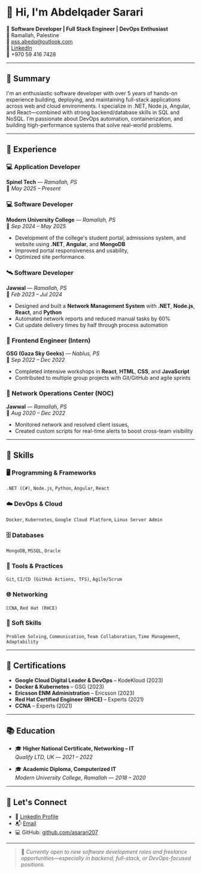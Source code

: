 # 👋 Hi, I'm Abdelqader Sarari

🎯 **Software Developer | Full Stack Engineer | DevOps Enthusiast**  
📍 Ramallah, Palestine  
📧 [pss.abedq@outlook.com](mailto:pss.abedq@outlook.com)  
🔗 [LinkedIn](https://www.linkedin.com/in/abd-al-qader-sarari-a41538188/)  
📱 +970 59 416 7428  

---

## 🚀 Summary

I'm an enthusiastic software developer with over 5 years of hands-on experience building, deploying, and maintaining full-stack applications across web and cloud environments. I specialize in .NET, Node.js, Angular, and React—combined with strong backend/database skills in SQL and NoSQL. I’m passionate about DevOps automation, containerization, and building high-performance systems that solve real-world problems.

---

## 💼 Experience

### 💻 Application Developer 
**Spinel Tech** — *Ramallah, PS*  
📅 *May 2025 – Present*  

### 💻 Software Developer  
**Modern University College** — *Ramallah, PS*  
📅 *Sep 2024 – May 2025*  
- Development of the college's student portal, admissions system, and website using **.NET**, **Angular**, and **MongoDB**  
- Improved portal responsiveness and usability,  
- Optimized site performance.

### 🛰️ Software Developer  
**Jawwal** — *Ramallah, PS*  
📅 *Feb 2023 – Jul 2024*  
- Designed and built a **Network Management System** with **.NET**, **Node.js**, **React**, and **Python**  
- Automated network reports and reduced manual tasks by 60%  
- Cut update delivery times by half through process automation

### 🧪 Frontend Engineer (Intern)  
**GSG (Gaza Sky Geeks)** — *Nablus, PS*  
📅 *Sep 2022 – Dec 2022*  
- Completed intensive workshops in **React**, **HTML**, **CSS**, and **JavaScript**  
- Contributed to multiple group projects with Git/GitHub and agile sprints

### 📡 Network Operations Center (NOC)  
**Jawwal** — *Ramallah, PS*  
📅 *Aug 2020 – Dec 2022*  
- Monitored network and resolved client issues,
- Created custom scripts for real-time alerts to boost cross-team visibility

---

## 🧠 Skills

### 🖥 Programming & Frameworks  
`.NET (C#)`, `Node.js`, `Python`, `Angular`, `React`

### ☁️ DevOps & Cloud  
`Docker`, `Kubernetes`, `Google Cloud Platform`, `Linux Server Admin`

### 🗄 Databases  
`MongoDB`, `MSSQL`, `Oracle`

### 🧰 Tools & Practices  
`Git`, `CI/CD (GitHub Actions, TFS)`, `Agile/Scrum`

### 🌐 Networking  
`CCNA`, `Red Hat (RHCE)`

### 🧠 Soft Skills  
`Problem Solving`, `Communication`, `Team Collaboration`, `Time Management`, `Adaptability`

---

## 📜 Certifications

- **Google Cloud Digital Leader & DevOps** – KodeKloud (2023)  
- **Docker & Kubernetes** – GSG (2023)  
- **Ericsson ENM Administration** – Ericsson (2023)  
- **Red Hat Certified Engineer (RHCE)** – Experts (2021)  
- **CCNA** – Experts (2021)

---

## 📚 Education

- 🎓 **Higher National Certificate, Networking – IT**  
  *Qualify LTD, UK* — *2021 – 2022*

- 🎓 **Academic Diploma, Computerized IT**  
  *Modern University College, Ramallah* — *2018 – 2020*

---

## 🔗 Let's Connect

- 💼 [LinkedIn Profile](https://www.linkedin.com/in/abd-al-qader-sarari-a41538188/)
- 📬 [Email](mailto:pss.abedq@outlook.com)
- 💻 GitHub: [github.com/asarari207](https://github.com/asarari207)

---

> 🚧 *Currently open to new software development roles and freelance opportunities—especially in backend, full-stack, or DevOps-focused positions.*
